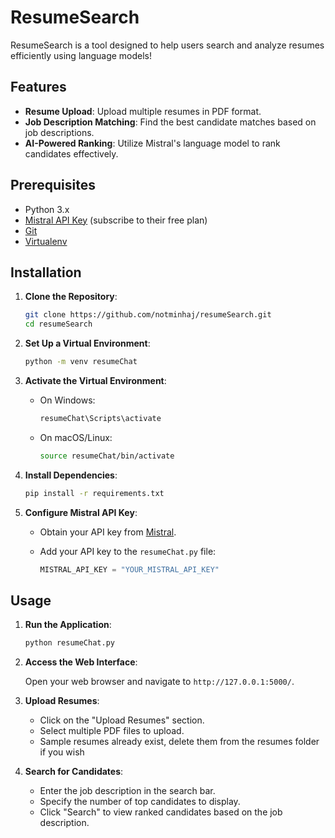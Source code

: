 # ResumeSearch

ResumeSearch is a tool designed to help users search and analyze resumes efficiently using language models!

## Features

- **Resume Upload**: Upload multiple resumes in PDF format.
- **Job Description Matching**: Find the best candidate matches based on job descriptions.
- **AI-Powered Ranking**: Utilize Mistral's language model to rank candidates effectively.

## Prerequisites

- Python 3.x
- [Mistral API Key](https://mistral.ai/signup) (subscribe to their free plan)
- [Git](https://git-scm.com/)
- [Virtualenv](https://docs.python.org/3/library/venv.html)

## Installation

1. **Clone the Repository**:

   ```bash
   git clone https://github.com/notminhaj/resumeSearch.git
   cd resumeSearch
   ```

2. **Set Up a Virtual Environment**:

   ```bash
   python -m venv resumeChat
   ```

3. **Activate the Virtual Environment**:

   - On Windows:

     ```bash
     resumeChat\Scripts\activate
     ```

   - On macOS/Linux:

     ```bash
     source resumeChat/bin/activate
     ```

4. **Install Dependencies**:

   ```bash
   pip install -r requirements.txt
   ```

5. **Configure Mistral API Key**:

   - Obtain your API key from [Mistral](https://mistral.ai/signup).
   - Add your API key to the `resumeChat.py` file:

     ```python
     MISTRAL_API_KEY = "YOUR_MISTRAL_API_KEY"
     ```

## Usage

1. **Run the Application**:

   ```bash
   python resumeChat.py
   ```

2. **Access the Web Interface**:

   Open your web browser and navigate to `http://127.0.0.1:5000/`.

3. **Upload Resumes**:

   - Click on the "Upload Resumes" section.
   - Select multiple PDF files to upload.
   - Sample resumes already exist, delete them from the resumes folder if you wish

4. **Search for Candidates**:

   - Enter the job description in the search bar.
   - Specify the number of top candidates to display.
   - Click "Search" to view ranked candidates based on the job description.
